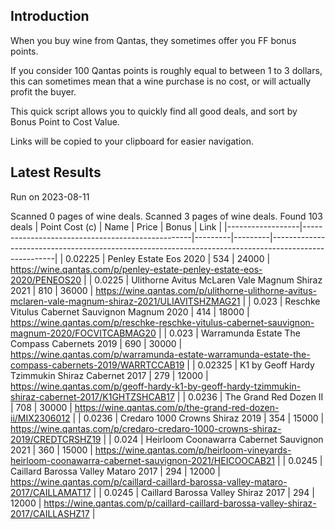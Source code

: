 ## Introduction

When you buy wine from Qantas, they sometimes offer you FF bonus points. 

If you consider 100 Qantas points is roughly equal to between 1 to 3 dollars, this can sometimes mean that a wine purchase is no cost, or will actually profit the buyer.

This quick script allows you to quickly find all good deals, and sort by Bonus Point to Cost Value.

Links will be copied to your clipboard for easier navigation.

## Latest Results

Run on 2023-08-11

Scanned 0 pages of wine deals.
Scanned 3 pages of wine deals.
Found 103 deals
|   Point Cost (c) | Name                                             |   Price |   Bonus | Link                                                                                                 |
|------------------|--------------------------------------------------|---------|---------|------------------------------------------------------------------------------------------------------|
|          0.02225 | Penley Estate Eos 2020                           |     534 |   24000 | https://wine.qantas.com/p/penley-estate-penley-estate-eos-2020/PENEOS20                              |
|          0.0225  | Ulithorne Avitus McLaren Vale Magnum Shiraz 2021 |     810 |   36000 | https://wine.qantas.com/p/ulithorne-ulithorne-avitus-mclaren-vale-magnum-shiraz-2021/ULIAVITSHZMAG21 |
|          0.023   | Reschke Vitulus Cabernet Sauvignon Magnum 2020   |     414 |   18000 | https://wine.qantas.com/p/reschke-reschke-vitulus-cabernet-sauvignon-magnum-2020/FOCVITCABMAG20      |
|          0.023   | Warramunda Estate The Compass Cabernets 2019     |     690 |   30000 | https://wine.qantas.com/p/warramunda-estate-warramunda-estate-the-compass-cabernets-2019/WARRTCCAB19 |
|          0.02325 | K1 by Geoff Hardy Tzimmukin Shiraz Cabernet 2017 |     279 |   12000 | https://wine.qantas.com/p/geoff-hardy-k1-by-geoff-hardy-tzimmukin-shiraz-cabernet-2017/K1GHTZSHCAB17 |
|          0.0236  | The Grand Red Dozen II                           |     708 |   30000 | https://wine.qantas.com/p/the-grand-red-dozen-ii/MIX2306012                                          |
|          0.0236  | Credaro 1000 Crowns Shiraz 2019                  |     354 |   15000 | https://wine.qantas.com/p/credaro-credaro-1000-crowns-shiraz-2019/CREDTCRSHZ19                       |
|          0.024   | Heirloom Coonawarra Cabernet Sauvignon 2021      |     360 |   15000 | https://wine.qantas.com/p/heirloom-vineyards-heirloom-coonawarra-cabernet-sauvignon-2021/HEICOOCAB21 |
|          0.0245  | Caillard Barossa Valley Mataro 2017              |     294 |   12000 | https://wine.qantas.com/p/caillard-caillard-barossa-valley-mataro-2017/CAILLAMAT17                   |
|          0.0245  | Caillard Barossa Valley Shiraz 2017              |     294 |   12000 | https://wine.qantas.com/p/caillard-caillard-barossa-valley-shiraz-2017/CAILLASHZ17                   |

